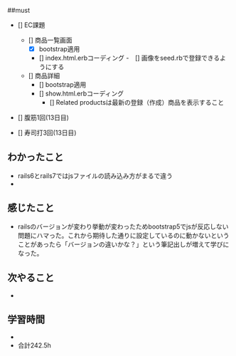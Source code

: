 ##must
- [] EC課題
   - [] 商品一覧画面
     - [x] bootstrap適用
     - [] index.html.erbコーディング
       -　[] 画像をseed.rbで登録できるようにする 
   - [] 商品詳細  
     - [] bootstrap適用
     - [] show.html.erbコーディング
       - [] Related productsは最新の登録（作成）商品を表示すること
     
      
- [] 腹筋1回(13日目)
- [] 寿司打3回(13日目)


## わかったこと
- rails6とrails7ではjsファイルの読み込み方がまるで違う
- 



## 感じたこと
- railsのバージョンが変わり挙動が変わったためbootstrap5でjsが反応しない問題にハマった。これから期待した通りに設定しているのに動かないということがあったら「バージョンの違いかな？」という筆記出しが増えて学びになった。

    
## 次やること
  - 

 

## 学習時間
  - 
  - 合計242.5h
